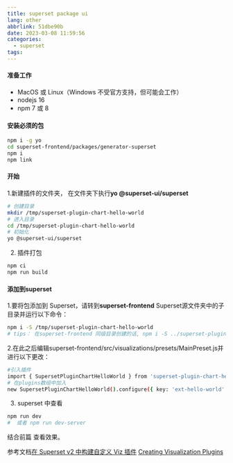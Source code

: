 ```yaml
---
title: superset package ui
lang: other
abbrlink: 51dbe90b
date: 2023-03-08 11:59:56
categories:
  - superset
tags:
---
```


#### 准备工作
+ MacOS 或 Linux（Windows 不受官方支持，但可能会工作）
+ nodejs 16
+ npm 7 或 8
<!-- more -->

#### 安装必须的包

```bash
npm i -g yo
cd superset-frontend/packages/generator-superset
npm i
npm link
```

#### 开始
1.新建插件的文件夹， 在文件夹下执行**yo @superset-ui/superset**
```bash
# 创建目录
mkdir /tmp/superset-plugin-chart-hello-world
# 进入目录
cd /tmp/superset-plugin-chart-hello-world
# 初始化
yo @superset-ui/superset
```

2. 插件打包
```bash
npm ci
npm run build
```

#### 添加到superset

1.要将包添加到 Superset，请转到**superset-frontend** Superset源文件夹中的子目录并运行以下命令：
```bash
npm i -S /tmp/superset-plugin-chart-hello-world
# tips： 在superset-frontend 同级目录创建的话, npm i -S ../superset-plugin-chart-hello-world
```
2.在此之后编辑superset-frontend/src/visualizations/presets/MainPreset.js并进行以下更改：
```bash
#引入插件
import { SupersetPluginChartHelloWorld } from 'superset-plugin-chart-hello-world';
# 在plugins数组中加入
new SupersetPluginChartHelloWorld().configure({ key: 'ext-hello-world' }),
```
3. superset 中查看
```bash
npm run dev 
#  或者 npm run dev-server
```
结合前篇 查看效果。


参考文档[在 Superset v2 中构建自定义 Viz 插件](https://preset.io/blog/building-custom-viz-plugins-in-superset-v2/)
[Creating Visualization Plugins](https://superset.apache.org/docs/contributing/creating-viz-plugins/)

